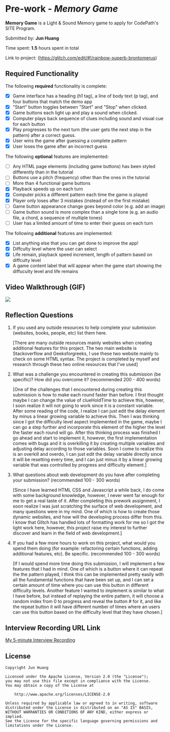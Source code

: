 # Pre-work - _Memory Game_

**Memory Game** is a Light & Sound Memory game to apply for CodePath's SITE Program.

Submitted by: **Jun Huang**

Time spent: **1.5** hours spent in total

Link to project: (https://glitch.com/edit/#!/rainbow-superb-brontomerus)

## Required Functionality

The following **required** functionality is complete:

- [x] Game interface has a heading (h1 tag), a line of body text (p tag), and four buttons that match the demo app
- [x] "Start" button toggles between "Start" and "Stop" when clicked.
- [x] Game buttons each light up and play a sound when clicked.
- [x] Computer plays back sequence of clues including sound and visual cue for each button
- [x] Play progresses to the next turn (the user gets the next step in the pattern) after a correct guess.
- [x] User wins the game after guessing a complete pattern
- [x] User loses the game after an incorrect guess

The following **optional** features are implemented:

- [ ] Any HTML page elements (including game buttons) has been styled differently than in the tutorial
- [ ] Buttons use a pitch (frequency) other than the ones in the tutorial
- [ ] More than 4 functional game buttons
- [x] Playback speeds up on each turn
- [x] Computer picks a different pattern each time the game is played
- [x] Player only loses after 3 mistakes (instead of on the first mistake)
- [ ] Game button appearance change goes beyond color (e.g. add an image)
- [ ] Game button sound is more complex than a single tone (e.g. an audio file, a chord, a sequence of multiple tones)
- [ ] User has a limited amount of time to enter their guess on each turn

The following **additional** features are implemented:

- [x] List anything else that you can get done to improve the app!
- [x] Diffculty level where the user can select
- [x] Life remain, playback speed increment, length of pattern based on diffculty level
- [x] A game content label that will appear when the game start showing the 
      diffuculty level and life remains

## Video Walkthrough (GIF)

![](http://g.recordit.co/jF7BbDCSXL.gif)

## Reflection Questions

1. If you used any outside resources to help complete your submission (websites, books, people, etc) list them here.

   [There are many outside resources mainly websites when creating additional features for this project. The two main website is Stackoverflow and Geeksforgreeks,
    I use these two website mainly to check on some HTML syntax. The project is completed by myself and research through these two online resources that I've used]

2. What was a challenge you encountered in creating this submission (be specific)? How did you overcome it? (recommended 200 - 400 words)

   [One of the challenges that I encountered during creating this submission is how to make each round faster than before. I first thought maybe I can change the
    value of clueHoldTime to achieve this, however, I soon realize it will not going to work since it is a constant variable. After some reading of the code, I realize
    I can just edit the delay element by minus a linear growing variable to achieve this. Then I was thinking since I got the difficulty level aspect implemented
    in the game, maybe I can go a step further and incorporate this element of the higher the level the faster each round will go. After this thinking process was
    finished I go ahead and start to implement it, however, the first implementation comes with bugs and it is overkilling it by creating multiple variables and 
    adjusting delay according to those variables. Soon I come to realize this is an overkill and overdo, I can just edit the delay variable directly since it will be 
    resetting every time, and I can just minus it by a linear growing variable that was controlled by progress and difficulty element.]

3. What questions about web development do you have after completing your submission? (recommended 100 - 300 words)

   [Since I have learned HTML CSS and Javascript a while back, I do come with some background knowledge, however, I never went far enough for me to get a real taste 
   of it. After completing this prework assignment, I soon realize I was just scratching the surface of web development, and many questions were in my mind. One of 
   which is how to create those dynamic websites, and how will the developing process differ from this. I know that Glitch has handled lots of formatting work for me
   so I got the light work here, however, this project raise my interest to further discover and learn in the field of web development.]

4. If you had a few more hours to work on this project, what would you spend them doing (for example: refactoring certain functions, adding additional features, etc). Be specific. (recommended 100 - 300 words)

   [If I would spend more time doing this submission, I will implement a few features that I had in mind. One of which is a button where it can repeat the 
   the pattern played, I think this can be implemented pretty easily with all the fundamental functions that have been set up, and I can set a certain amount of time 
   where you can use this button in different difficulty levels. Another feature I wanted to implement is similar to what I have before, but instead of replaying the 
   entire pattern, it will choose a random index from 0 to progress and reveal the button # for it, and like the repeat button it will have different number of times 
   where an users can use this button based on the difficulty level that they have chosen.]

## Interview Recording URL Link

[My 5-minute Interview Recording](https://www.loom.com/share/0967738930e34c30a185cbce24c6ee13)

## License

    Copyright Jun Huang

    Licensed under the Apache License, Version 2.0 (the "License");
    you may not use this file except in compliance with the License.
    You may obtain a copy of the License at

        http://www.apache.org/licenses/LICENSE-2.0

    Unless required by applicable law or agreed to in writing, software
    distributed under the License is distributed on an "AS IS" BASIS,
    WITHOUT WARRANTIES OR CONDITIONS OF ANY KIND, either express or implied.
    See the License for the specific language governing permissions and
    limitations under the License.
